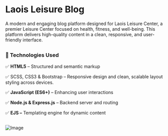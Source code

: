 <div>
<h1 align="left">Laois Leisure Blog</h1>

<p>
  A modern and engaging blog platform designed for Laois Leisure Center, a premier Leisure Center focused on health, fitness, and well-being. This platform delivers high-quality content in a clean, 
  responsive, and user-friendly interface.
</p>

##

<h3>🚀 Technologies Used </h3>

✅ **HTML5** – Structured and semantic markup

✅ SCSS, CSS3 & Bootstrap – Responsive design and clean, scalable layout styling across devices.

✅ **JavaScript (ES6+)** – Enhancing user interactions

✅ **Node.js & Express.js** – Backend server and routing

✅ **EJS –** Templating engine for dynamic content

##
![Image](https://github.com/user-attachments/assets/36fa3e28-2c72-4c8c-95eb-9665fb3f4e51)

<div/>
